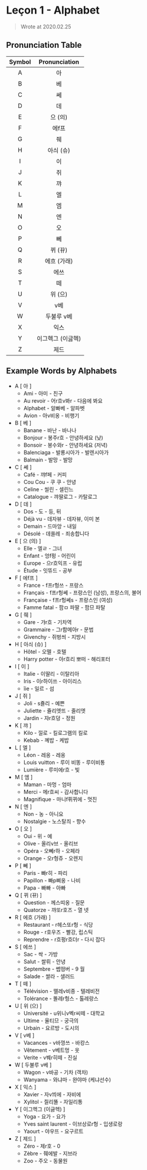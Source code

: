 
# Leçon 1 - Alphabet

> Wrote at 2020.02.25

## Pronunciation Table

| Symbol | Pronunciation |
|:------:|:-------------:|
|   A    |      아        |
|   B    |      베        |
|   C    |      쎄        |
|   D    |      데        |
|   E    |    으 (의)     |
|   F    |     에f프      |
|   G    |      줴        |
|   H    |    아싀 (슈)    |
|   I    |      이        |
|   J    |      쥐        |
|   K    |      꺄        |
|   L    |      엘        |
|   M    |      엠        |
|   N    |      엔        |
|   O    |      오        |
|   P    |      뻬        |
|   Q    |    뀌 (뀨)     |
|   R    |   에흐 (가래)   |
|   S    |     에쓰       |
|   T    |      떼        |
|   U    |    위 (으)     |
|   V    |      v베       |
|   W    |   두불루 v베    |
|   X    |     익스       |
|   Y    | 이그헥그 (이긇헥) |
|   Z    |     제드       |

## Example Words by Alphabets

- A \[ 아 \]
  - Ami - 아미 - 친구
  - Au revoir - 어r흐v봐r - 다음에 봐요
  - Alphabet - 알빠베 - 알파벳
  - Avion - 아v비옹 - 비행기
- B \[ 베 \]
  - Banane - 바난 - 바나나
  - Bonjour - 봉주r흐 - 안녕하세요 (낮)
  - Bonsoir - 봉수와r - 안녕하세요 (저녁)
  - Balenciaga - 발롱시아가 - 발렌시아가
  - Balmain - 발망 - 발망
- C \[ 쎄 \]
  - Café - 꺄f페 - 커피
  - Cou Cou - 쿠 쿠 - 안녕
  - Celine - 씰린 - 셀린느
  - Catalogue - 꺄딸로그 - 카탈로그
- D \[ 데 \]
  - Dos - 도 - 등, 뒤
  - Déjà vu - 데자뷰 - 데자뷰, 이미 본
  - Demain - 드마앙 - 내일
  - Désolé - 데쏠레 - 죄송합니다
- E \[ 으 (의) \]
  - Elle - 엘ㄹ - 그녀
  - Enfant - 엉f펑 - 어린이
  - Europe - 으r흐익프 - 유럽
  - Étude - 잇뜌드 - 공부
- F \[ 에f프 \]
  - France - f프r헝쓰 - 프랑스
  - Français - f프r헝쎄 - 프랑스인 (남성), 프랑스의, 불어
  - Française - f프r헝쎄s - 프랑스인 (여성)
  - Famme fatal - 팜ㅁ 파딸 - 팜므 파탈
- G \[ 줴 \]
  - Gare - 갸r흐 - 기차역
  - Grammaire - 그r함메아r - 문법
  - Givenchy - 쥐벙씌 - 지방시
- H \[ 아싀 (슈) \]
  - Hôtel - 오뗄 - 호텔
  - Harry potter - 아r흐리 뽀떠 - 해리포터
- I \[ 이 \]
  - Italie - 이딸리 - 이탈리아
  - Iris - 이r하이쓰 - 아이리스
  - îie - 일르 - 섬
- J \[ 쥐 \]
  - Joli - s죨리 - 예쁜
  - Juliette - 쥴리엣뜨 - 줄리엣
  - Jardin - 쟈r흐덩 - 정원
- K \[ 꺄 \]
  - Kilo - 낄로 - 킬로그램의 킬로
  - Kebab - 꼐밥 - 케밥
- L \[ 엘 \]
  - Léon - 레옹 - 레옹
  - Louis vuitton - 루이 비똥 - 루이비통
  - Lumière - 루미에r흐 - 빛
- M \[ 엠 \]
  - Maman - 마멍 - 엄마
  - Merci - 메r흐씨 - 감사합니다
  - Magnifique - 마니f퓌뀌에 - 멋진
- N \[ 엔 \]
  - Non - 농 - 아니요
  - Nostalgie - 노스탈즤 - 향수
- O \[ 오 \]
  - Oui - 위 - 예
  - Olive - 올리v브 - 올리브
  - Opéra - 오뻬r하 - 오페라
  - Orange - 오r헝쥬 - 오렌지
- P \[ 뻬 \]
  - Paris - 빠r히 - 파리
  - Papillon - 빠p삐옹 - 나비
  - Papa - 빠빠 - 아빠
- Q \[ 뀌 (뀨) \]
  - Question - 께스띠옹 - 질문
  - Quatorze - 꺄또r호즈 - 열 넷
- R \[ 에흐 (가래) \]
  - Restaurant - r헤스또r헝 - 식당
  - Rouge - r호우즈 - 빨강, 립스틱
  - Reprendre - r흐펑r흐더r - 다시 잡다
- S \[ 에쓰 \]
  - Sac - 싹 - 가방
  - Salut - 쌀뤼 - 안녕
  - Septembre - 쎕떵버 - 9 월
  - Salade - 쌀라 - 샐러드
- T \[ 떼 \]
  - Télévision - 뗄레v비죵 - 텔레비전
  - Tolérance - 똘레r헝스 - 톨레랑스
- U \[ 위 (으) \]
  - Université - u위니v벡r씨떼 - 대학교
  - Ultime - 율티므 - 궁극의
  - Urbain - 요르방 - 도시의
- V \[ v베 \]
  - Vacances - v바껑쓰 - 바캉스
  - Vêtement - v베트멍 - 옷
  - Verite - v붸r히떼 - 진실
- W \[ 두불루 v베 \]
  - Wagon - v바공 - 기차 (객차)
  - Wanyama - 와냐마 - 완야마 (케냐선수)
- X \[ 익스 \]
  - Xavier - 자v븨에 - 자비에
  - Xylitol - 즬리똘 - 자일리통
- Y \[ 이그헥그 (이긇헥) \]
  - Yoga - 요가 - 요가
  - Yves saint laurent - 이브상로r헝 - 입생로랑
  - Yaourt - 야우뜨 - 요구르트
- Z \[ 제드 \]
  - Zéro - 제r호 - 0
  - Zèbre - 줴에발 - 지브라
  - Zoo - 주오 - 동물원
